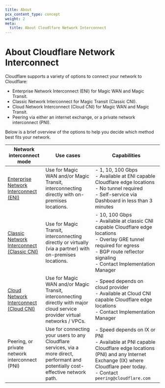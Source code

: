 ```yaml
---
title: About
pcx_content_type: concept
weight: 2
meta:
  title: About Cloudlfare Network Interconnect
---
```


# About Cloudflare Network Interconnect

Cloudflare supports a variety of options to connect your network to Cloudflare:

- Enterprise Network Interconnect (ENI) for Magic WAN and Magic Transit.
- Classic Network Interconnect for Magic Transit (Classic CNI).
- Cloud Network Interconnect (Cloud CNI) for Magic WAN and Magic Transit.
- Peering via either an internet exchange, or a private network interconnect (PNI).

Below is a brief overview of the options to help you decide which method best fits your network.

Network interconnect mode | Use cases | Capabilities
--- | --- | ---
[Enterprise Network Interconnect (ENI)](/network-interconnect/enterprise-network-interconnect/) | Use for Magic WAN and/or Magic Transit, interconnecting directly with on-premises locations. |  - 1, 10, 100 Gbps <br>  - Available at ENI capable Cloudflare edge locations <br>  - No tunnel required <br>  - Self-service via Dashboard in less than 3 minutes
[Classic Network Interconnect (Classic CNI)](/network-interconnect/classic-network-interconnect/) | Use for Magic Transit, interconnecting directly or virtually (via a partner) with on-premises locations. |  - 10, 100 Gbps <br>  - Available at classic CNI capable Cloudflare edge locations <br>  - Overlay GRE tunnel required for egress <br>  - BGP route reflector signaling <br>  - Contact Implementation Manager
[Cloud Network Interconnect (Cloud CNI)](/network-interconnect/cloud-network-interconnect/) | Use for Magic WAN and/or Magic Transit, interconnecting directly with major cloud service provider virtual networks / VPCs. |  - Speed depends on cloud provider <br>  - Available at Cloud CNI capable Cloudflare edge locations <br>  - Contact Implementation Manager
Peering, or private network interconnect (PNI) | Use for connecting your users to any Cloudflare services, via a more direct, performant and potentially cost-effective network path. |  - Speed depends on IX or PNI <br>  - Available at PNI capable Cloudflare edge locations (PNI) and any Internet Exchange (IX) where Cloudflare peer today. <br>  - Contact `peering@cloudflare.com`